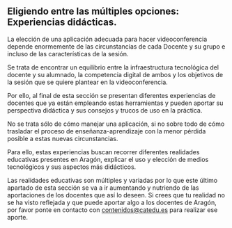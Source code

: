 ## Eligiendo entre las múltiples opciones: Experiencias didácticas.

La elección de una aplicación adecuada para hacer videoconferencia depende enormemente de las circunstancias de cada Docente y su grupo e incluso de las características de la sesión.

Se trata de encontrar un equilibrio entre la infraestructura tecnológica del docente y su alumnado, la competencia digital de ambos y los objetivos de la sesión que se quiere plantear en la videoconferencia.

Por ello, al final de esta sección se presentan diferentes experiencias de docentes que ya están empleando estas herramientas y pueden aportar su perspectiva didáctica y sus consejos y trucos de uso en la práctica.

No se trata sólo de cómo manejar una aplicación, si no sobre todo de cómo trasladar el proceso de enseñanza-aprendizaje con la menor pérdida posible a estas nuevas circunstancias.

Para ello, estas experiencias buscan recorrer diferentes realidades educativas presentes en Aragón, explicar el uso y elección de medios tecnológicos y sus aspectos más didácticos.

Las realidades educativas son múltiples y variadas por lo que este último apartado de esta sección se va a ir aumentando y nutriendo de las aportaciones de los docentes que así lo deseen. Si crees que tu realidad no se ha visto reflejada y que puede aportar algo a los docentes de Aragón, por favor ponte en contacto con contenidos@catedu.es para realizar ese aporte.









